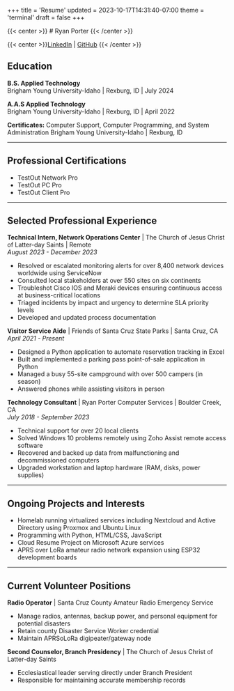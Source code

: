 +++
title = 'Resume'
updated = 2023-10-17T14:31:40-07:00
theme = 'terminal'
draft = false
+++

{{< center >}} # Ryan Porter {{< /center >}}

{{< center >}}[LinkedIn](https://linkedin.com/in/ryaninthewoods) | [GitHub](https://github.com/PorterRyan) {{< /center >}}

## Education
**B.S. Applied Technology**  
Brigham Young University-Idaho | Rexburg, ID | July 2024

**A.A.S Applied Technology**  
Brigham Young University-Idaho | Rexburg, ID | April 2022

**Certificates:** Computer Support, Computer Programming, and System Administration
Brigham Young University-Idaho | Rexburg, ID

---

## Professional Certifications  
- TestOut Network Pro
- TestOut PC Pro
- TestOut Client Pro

---

## Selected Professional Experience  
**Technical Intern, Network Operations Center** | The Church of Jesus Christ of Latter-day Saints | Remote  
_August 2023 - December 2023_  
- Resolved or escalated monitoring alerts for over 8,400 network devices worldwide using ServiceNow
- Consulted local stakeholders at over 550 sites on six continents
- Troubleshot Cisco IOS and Meraki devices ensuring continuous access at business-critical locations
- Triaged incidents by impact and urgency to determine SLA priority levels
- Developed and updated process documentation

**Visitor Service Aide** | Friends of Santa Cruz State Parks | Santa Cruz, CA  
_April 2021 - Present_  
- Designed a Python application to automate reservation tracking in Excel
- Built and implemented a parking pass point-of-sale application in Python
- Managed a busy 55-site campground with over 500 campers (in season)
- Answered phones while assisting visitors in person

**Technology Consultant** | Ryan Porter Computer Services | Boulder Creek, CA  
_July 2018 - September 2023_  
- Technical support for over 20 local clients
- Solved Windows 10 problems remotely using Zoho Assist remote access software
- Recovered and backed up data from malfunctioning and decommissioned computers
- Upgraded workstation and laptop hardware (RAM, disks, power supplies)

---

## Ongoing Projects and Interests  
- Homelab running virtualized services including Nextcloud and Active Directory using Proxmox and Ubuntu Linux
- Programming with Python, HTML/CSS, JavaScript
- Cloud Resume Project on Microsoft Azure services
- APRS over LoRa amateur radio network expansion using ESP32 development boards

---

## Current Volunteer Positions
**Radio Operator** | Santa Cruz County Amateur Radio Emergency Service  
-	Manage radios, antennas, backup power, and personal equipment for potential disasters
-	Retain county Disaster Service Worker credential
-	Maintain APRSoLoRa digipeater/gateway node


**Second Counselor, Branch Presidency** | The Church of Jesus Christ of Latter-day Saints  
- Ecclesiastical leader serving directly under Branch President
- Responsible for maintaining accurate membership records